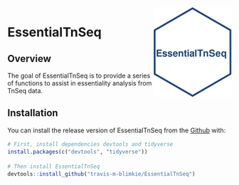 <img src="man/figures/logo_hex.svg" align="right"/>

# EssentialTnSeq

## Overview

The goal of EssentialTnSeq is to provide a series of functions to assist in
essentiality analysis from TnSeq data.

## Installation

You can install the release version of EssentialTnSeq from the 
[Github](https://github.com/travis-m-blimkie/EssentialTnSeq) with:

``` r
# First, install dependencies devtools and tidyverse
install.packages(c("devtools", "tidyverse"))

# Then install EssentialTnSeq
devtools::install_github("travis-m-blimkie/EssentialTnSeq")
```
